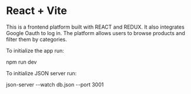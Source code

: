 # React + Vite

This is a frontend platform built with REACT and REDUX. It also integrates Google Oauth to log in.
The platform allows users to browse products and filter them by categories. 

To initialize the app run:

npm run dev

To initialize JSON server run:

json-server --watch db.json --port 3001
